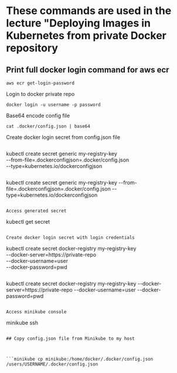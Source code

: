 # These commands are used in the lecture "Deploying Images in Kubernetes from private Docker repository

## **Print full docker login command for aws ecr**
```
aws ecr get-login-password
```

Login to docker private repo
```
docker login -u username -p password
```

Base64 encode config file
```
cat .docker/config.json | base64
```

Create docker login secret from config.json file
```

```
kubectl create secret generic my-registry-key \
--from-file=.dockerconfigjson=.docker/config.json \
--type=kubernetes.io/dockerconfigjson
```

```
kubectl create secret generic my-registry-key --from-file=.dockerconfigjson=.docker/config.json --type=kubernetes.io/dockerconfigjson
```

Access generated secret
```
kubectl get secret
```

Create docker login secret with login credentials
```

kubectl create secret docker-registry my-registry-key \
--docker-server=https://private-repo \
--docker-username=user \
--docker-password=pwd
```

```
kubectl create secret docker-registry my-registry-key --docker-server=https://private-repo --docker-username=user --docker-password=pwd
```

Access minikube console
```
minikube ssh
```

## Copy config.json file from Minikube to my host



```minikube cp minikube:/home/docker/.docker/config.json /users/USERNAME/.docker/config.json
```
